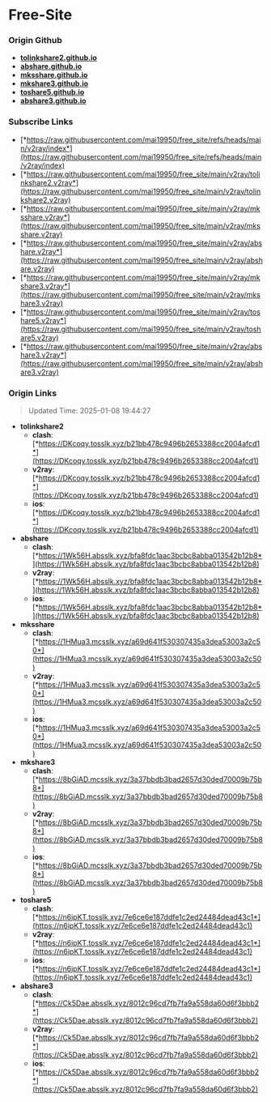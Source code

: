 # Free-Site

### Origin Github

- [**tolinkshare2.github.io**](https://github.com/tolinkshare2/tolinkshare2.github.io)
- [**abshare.github.io**](https://github.com/abshare/abshare.github.io)
- [**mksshare.github.io**](https://github.com/mksshare/mksshare.github.io)
- [**mkshare3.github.io**](https://github.com/mkshare3/mkshare3.github.io)
- [**toshare5.github.io**](https://github.com/toshare5/toshare5.github.io)
- [**abshare3.github.io**](https://github.com/abshare3/abshare3.github.io)

### Subscribe Links

- [*https://raw.githubusercontent.com/mai19950/free_site/refs/heads/main/v2ray/index*](https://raw.githubusercontent.com/mai19950/free_site/refs/heads/main/v2ray/index)
- [*https://raw.githubusercontent.com/mai19950/free_site/main/v2ray/tolinkshare2.v2ray*](https://raw.githubusercontent.com/mai19950/free_site/main/v2ray/tolinkshare2.v2ray)
- [*https://raw.githubusercontent.com/mai19950/free_site/main/v2ray/mksshare.v2ray*](https://raw.githubusercontent.com/mai19950/free_site/main/v2ray/mksshare.v2ray)
- [*https://raw.githubusercontent.com/mai19950/free_site/main/v2ray/abshare.v2ray*](https://raw.githubusercontent.com/mai19950/free_site/main/v2ray/abshare.v2ray)
- [*https://raw.githubusercontent.com/mai19950/free_site/main/v2ray/mkshare3.v2ray*](https://raw.githubusercontent.com/mai19950/free_site/main/v2ray/mkshare3.v2ray)
- [*https://raw.githubusercontent.com/mai19950/free_site/main/v2ray/toshare5.v2ray*](https://raw.githubusercontent.com/mai19950/free_site/main/v2ray/toshare5.v2ray)
- [*https://raw.githubusercontent.com/mai19950/free_site/main/v2ray/abshare3.v2ray*](https://raw.githubusercontent.com/mai19950/free_site/main/v2ray/abshare3.v2ray)

### Origin Links

> Updated Time: 2025-01-08 19:44:27

- **tolinkshare2**
  - **clash**: [*https://DKcoqy.tosslk.xyz/b21bb478c9496b2653388cc2004afcd1*](https://DKcoqy.tosslk.xyz/b21bb478c9496b2653388cc2004afcd1)
  - **v2ray**: [*https://DKcoqy.tosslk.xyz/b21bb478c9496b2653388cc2004afcd1*](https://DKcoqy.tosslk.xyz/b21bb478c9496b2653388cc2004afcd1)
  - **ios**: [*https://DKcoqy.tosslk.xyz/b21bb478c9496b2653388cc2004afcd1*](https://DKcoqy.tosslk.xyz/b21bb478c9496b2653388cc2004afcd1)
- **abshare**
  - **clash**: [*https://1Wk56H.absslk.xyz/bfa8fdc1aac3bcbc8abba013542b12b8*](https://1Wk56H.absslk.xyz/bfa8fdc1aac3bcbc8abba013542b12b8)
  - **v2ray**: [*https://1Wk56H.absslk.xyz/bfa8fdc1aac3bcbc8abba013542b12b8*](https://1Wk56H.absslk.xyz/bfa8fdc1aac3bcbc8abba013542b12b8)
  - **ios**: [*https://1Wk56H.absslk.xyz/bfa8fdc1aac3bcbc8abba013542b12b8*](https://1Wk56H.absslk.xyz/bfa8fdc1aac3bcbc8abba013542b12b8)
- **mksshare**
  - **clash**: [*https://1HMua3.mcsslk.xyz/a69d641f530307435a3dea53003a2c50*](https://1HMua3.mcsslk.xyz/a69d641f530307435a3dea53003a2c50)
  - **v2ray**: [*https://1HMua3.mcsslk.xyz/a69d641f530307435a3dea53003a2c50*](https://1HMua3.mcsslk.xyz/a69d641f530307435a3dea53003a2c50)
  - **ios**: [*https://1HMua3.mcsslk.xyz/a69d641f530307435a3dea53003a2c50*](https://1HMua3.mcsslk.xyz/a69d641f530307435a3dea53003a2c50)
- **mkshare3**
  - **clash**: [*https://8bGiAD.mcsslk.xyz/3a37bbdb3bad2657d30ded70009b75b8*](https://8bGiAD.mcsslk.xyz/3a37bbdb3bad2657d30ded70009b75b8)
  - **v2ray**: [*https://8bGiAD.mcsslk.xyz/3a37bbdb3bad2657d30ded70009b75b8*](https://8bGiAD.mcsslk.xyz/3a37bbdb3bad2657d30ded70009b75b8)
  - **ios**: [*https://8bGiAD.mcsslk.xyz/3a37bbdb3bad2657d30ded70009b75b8*](https://8bGiAD.mcsslk.xyz/3a37bbdb3bad2657d30ded70009b75b8)
- **toshare5**
  - **clash**: [*https://n6ipKT.tosslk.xyz/7e6ce6e187ddfe1c2ed24484dead43c1*](https://n6ipKT.tosslk.xyz/7e6ce6e187ddfe1c2ed24484dead43c1)
  - **v2ray**: [*https://n6ipKT.tosslk.xyz/7e6ce6e187ddfe1c2ed24484dead43c1*](https://n6ipKT.tosslk.xyz/7e6ce6e187ddfe1c2ed24484dead43c1)
  - **ios**: [*https://n6ipKT.tosslk.xyz/7e6ce6e187ddfe1c2ed24484dead43c1*](https://n6ipKT.tosslk.xyz/7e6ce6e187ddfe1c2ed24484dead43c1)
- **abshare3**
  - **clash**: [*https://Ck5Dae.absslk.xyz/8012c96cd7fb7fa9a558da60d6f3bbb2*](https://Ck5Dae.absslk.xyz/8012c96cd7fb7fa9a558da60d6f3bbb2)
  - **v2ray**: [*https://Ck5Dae.absslk.xyz/8012c96cd7fb7fa9a558da60d6f3bbb2*](https://Ck5Dae.absslk.xyz/8012c96cd7fb7fa9a558da60d6f3bbb2)
  - **ios**: [*https://Ck5Dae.absslk.xyz/8012c96cd7fb7fa9a558da60d6f3bbb2*](https://Ck5Dae.absslk.xyz/8012c96cd7fb7fa9a558da60d6f3bbb2)
